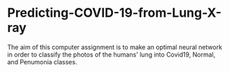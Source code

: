 # Predicting-COVID-19-from-Lung-X-ray
The aim of this computer assignment is to make an optimal neural network in order to classify the photos of the humans' lung into Covid19, Normal, and Penumonia classes.
